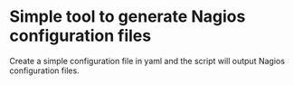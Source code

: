 # Simple tool to generate Nagios configuration files

Create a simple configuration file in yaml and the script will output Nagios configuration files.

